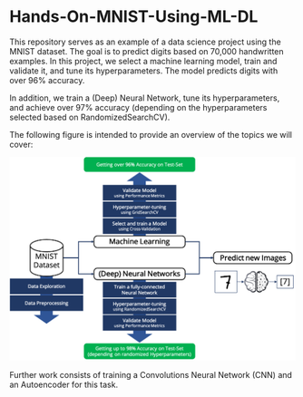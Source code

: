 # Hands-On-MNIST-Using-ML-DL

This repository serves as an example of a data science project using the MNIST dataset. The goal is to predict digits based on 70,000 handwritten examples. In this project, we select a machine learning model, train and validate it, and tune its hyperparameters. The model predicts digits with over 96% accuracy.

In addition, we train a (Deep) Neural Network, tune its hyperparameters, and achieve over 97% accuracy (depending on the hyperparameters selected based on RandomizedSearchCV).

The following figure is intended to provide an overview of the topics we will cover:

![Project Overview](images/project_overview.png)

Further work consists of training a Convolutions Neural Network (CNN) and an Autoencoder for this task.

